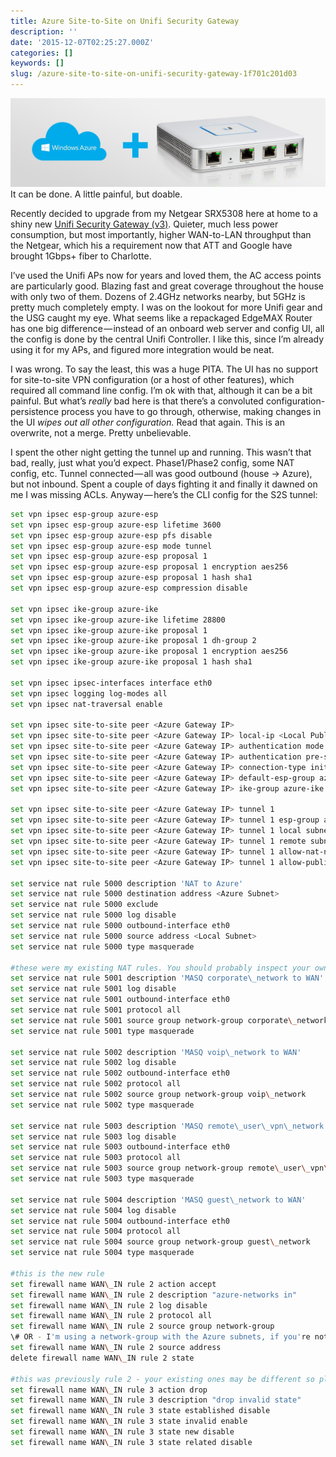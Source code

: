 ```yaml
---
title: Azure Site-to-Site on Unifi Security Gateway
description: ''
date: '2015-12-07T02:25:27.000Z'
categories: []
keywords: []
slug: /azure-site-to-site-on-unifi-security-gateway-1f701c201d03
---
```


![It can be done. A little painful, but doable.It can be done. A little painful but not bad.](/img/0_7ulwBkZt6e6CXP81.jpg)
It can be done. A little painful, but doable.

Recently decided to upgrade from my Netgear SRX5308 here at home to a shiny new [Unifi Security Gateway (v3)](https://www.ubnt.com/unifi-switching-routing/usg/). Quieter, much less power consumption, but most importantly, higher WAN-to-LAN throughput than the Netgear, which his a requirement now that ATT and Google have brought 1Gbps+ fiber to Charlotte.

I’ve used the Unifi APs now for years and loved them, the AC access points are particularly good. Blazing fast and great coverage throughout the house with only two of them. Dozens of 2.4GHz networks nearby, but 5GHz is pretty much completely empty. I was on the lookout for more Unifi gear and the USG caught my eye. What seems like a repackaged EdgeMAX Router has one big difference — instead of an onboard web server and config UI, all the config is done by the central Unifi Controller. I like this, since I’m already using it for my APs, and figured more integration would be neat.

I was wrong. To say the least, this was a huge PITA. The UI has no support for site-to-site VPN configuration (or a host of other features), which required all command line config. I’m ok with that, although it can be a bit painful. But what’s _really_ bad here is that there’s a convoluted configuration-persistence process you have to go through, otherwise, making changes in the UI _wipes out all other configuration._ Read that again. This is an overwrite, not a merge. Pretty unbelievable.

I spent the other night getting the tunnel up and running. This wasn’t that bad, really, just what you’d expect. Phase1/Phase2 config, some NAT config, etc. Tunnel connected — all was good outbound (house → Azure), but not inbound. Spent a couple of days fighting it and finally it dawned on me I was missing ACLs. Anyway — here’s the CLI config for the S2S tunnel:

```bash
set vpn ipsec esp-group azure-esp  
set vpn ipsec esp-group azure-esp lifetime 3600  
set vpn ipsec esp-group azure-esp pfs disable  
set vpn ipsec esp-group azure-esp mode tunnel  
set vpn ipsec esp-group azure-esp proposal 1  
set vpn ipsec esp-group azure-esp proposal 1 encryption aes256  
set vpn ipsec esp-group azure-esp proposal 1 hash sha1  
set vpn ipsec esp-group azure-esp compression disable

set vpn ipsec ike-group azure-ike  
set vpn ipsec ike-group azure-ike lifetime 28800  
set vpn ipsec ike-group azure-ike proposal 1  
set vpn ipsec ike-group azure-ike proposal 1 dh-group 2  
set vpn ipsec ike-group azure-ike proposal 1 encryption aes256  
set vpn ipsec ike-group azure-ike proposal 1 hash sha1

set vpn ipsec ipsec-interfaces interface eth0  
set vpn ipsec logging log-modes all  
set vpn ipsec nat-traversal enable

set vpn ipsec site-to-site peer <Azure Gateway IP>  
set vpn ipsec site-to-site peer <Azure Gateway IP> local-ip <Local Public IP>  
set vpn ipsec site-to-site peer <Azure Gateway IP> authentication mode pre-shared-secret  
set vpn ipsec site-to-site peer <Azure Gateway IP> authentication pre-shared-secret <Azure Key>  
set vpn ipsec site-to-site peer <Azure Gateway IP> connection-type initiate  
set vpn ipsec site-to-site peer <Azure Gateway IP> default-esp-group azure-esp  
set vpn ipsec site-to-site peer <Azure Gateway IP> ike-group azure-ike

set vpn ipsec site-to-site peer <Azure Gateway IP> tunnel 1  
set vpn ipsec site-to-site peer <Azure Gateway IP> tunnel 1 esp-group azure-esp  
set vpn ipsec site-to-site peer <Azure Gateway IP> tunnel 1 local subnet <Local Subnet>  
set vpn ipsec site-to-site peer <Azure Gateway IP> tunnel 1 remote subnet <Azure Subnet>  
set vpn ipsec site-to-site peer <Azure Gateway IP> tunnel 1 allow-nat-networks disable  
set vpn ipsec site-to-site peer <Azure Gateway IP> tunnel 1 allow-public-networks disable

set service nat rule 5000 description 'NAT to Azure'  
set service nat rule 5000 destination address <Azure Subnet>  
set service nat rule 5000 exclude  
set service nat rule 5000 log disable  
set service nat rule 5000 outbound-interface eth0  
set service nat rule 5000 source address <Local Subnet>  
set service nat rule 5000 type masquerade

#these were my existing NAT rules. You should probably inspect your own config before just mindlessly blasting this out  
set service nat rule 5001 description 'MASQ corporate\_network to WAN'  
set service nat rule 5001 log disable  
set service nat rule 5001 outbound-interface eth0  
set service nat rule 5001 protocol all  
set service nat rule 5001 source group network-group corporate\_network  
set service nat rule 5001 type masquerade

set service nat rule 5002 description 'MASQ voip\_network to WAN'  
set service nat rule 5002 log disable  
set service nat rule 5002 outbound-interface eth0  
set service nat rule 5002 protocol all  
set service nat rule 5002 source group network-group voip\_network  
set service nat rule 5002 type masquerade

set service nat rule 5003 description 'MASQ remote\_user\_vpn\_network to WAN'  
set service nat rule 5003 log disable  
set service nat rule 5003 outbound-interface eth0  
set service nat rule 5003 protocol all  
set service nat rule 5003 source group network-group remote\_user\_vpn\_network  
set service nat rule 5003 type masquerade

set service nat rule 5004 description 'MASQ guest\_network to WAN'  
set service nat rule 5004 log disable  
set service nat rule 5004 outbound-interface eth0  
set service nat rule 5004 protocol all  
set service nat rule 5004 source group network-group guest\_network  
set service nat rule 5004 type masquerade

#this is the new rule  
set firewall name WAN\_IN rule 2 action accept  
set firewall name WAN\_IN rule 2 description "azure-networks in"  
set firewall name WAN\_IN rule 2 log disable  
set firewall name WAN\_IN rule 2 protocol all  
set firewall name WAN\_IN rule 2 source group network-group
\# OR - I'm using a network-group with the Azure subnets, if you're not just use the subnet directly  
set firewall name WAN\_IN rule 2 source address
delete firewall name WAN\_IN rule 2 state

#this was previously rule 2 - your existing ones may be different so plan accordingly  
set firewall name WAN\_IN rule 3 action drop  
set firewall name WAN\_IN rule 3 description "drop invalid state"  
set firewall name WAN\_IN rule 3 state established disable  
set firewall name WAN\_IN rule 3 state invalid enable  
set firewall name WAN\_IN rule 3 state new disable  
set firewall name WAN\_IN rule 3 state related disable
```
